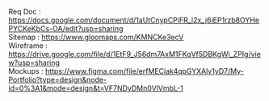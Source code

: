 Req Doc : https://docs.google.com/document/d/1aUtCnypCPiFR_l2x_j6iEP1rzb8OYHePYCKeKbCs-OA/edit?usp=sharing<br>
Sitemap : https://www.gloomaps.com/KMNCKe3ecV<br>
Wireframe : https://drive.google.com/file/d/1EtF9_J56dm7AxM1FKqVf5DBKgWi_ZPIg/view?usp=sharing<br>
Mockups : https://www.figma.com/file/erfMECiak4qpGYXAly1yD7/My-Portfolio?type=design&node-id=0%3A1&mode=design&t=VF7NDyDMn0VlVmbL-1
